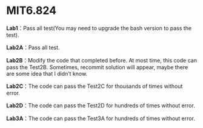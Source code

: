 # MIT6.824
**Lab1**：Pass all test(You may need to upgrade the bash version to pass the test).

**Lab2A**：Pass all test.

**Lab2B**：Modify the code that completed before. At most time, this code can pass the Test2B. Sometimes, recommit solution will appear, maybe there are some idea that I didn’t know.

**Lab2C**：The code can pass the Test2C for thousands of times without error.

**Lab2D**：The code can pass the Test2D for hundreds of times without error.

**Lab3A**：The code can pass the Test3A for hundreds of times without error.
